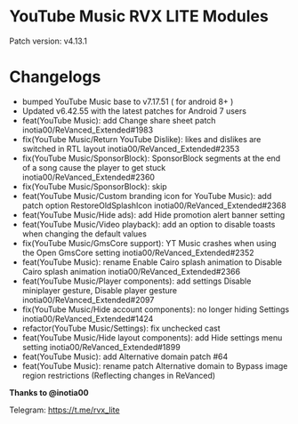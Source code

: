 # YouTube Music RVX LITE Modules
Patch version: v4.13.1

# Changelogs 

- bumped YouTube Music base to v7.17.51 ( for android 8+ )
- Updated v6.42.55 with the latest patches for Android 7 users
- feat(YouTube Music): add Change share sheet patch inotia00/ReVanced_Extended#1983
- fix(YouTube Music/Return YouTube Dislike): likes and dislikes are switched in RTL layout inotia00/ReVanced_Extended#2353
- fix(YouTube Music/SponsorBlock): SponsorBlock segments at the end of a song cause the player to get stuck inotia00/ReVanced_Extended#2360
- fix(YouTube Music/SponsorBlock): skip
- feat(YouTube Music/Custom branding icon for YouTube Music): add patch option RestoreOldSplashIcon inotia00/ReVanced_Extended#2368
- feat(YouTube Music/Hide ads): add Hide promotion alert banner setting
- feat(YouTube Music/Video playback): add an option to disable toasts when changing the default values
- fix(YouTube Music/GmsCore support): YT Music crashes when using the Open GmsCore setting inotia00/ReVanced_Extended#2352
- feat(YouTube Music): rename Enable Cairo splash animation to Disable Cairo splash animation inotia00/ReVanced_Extended#2366
- feat(YouTube Music/Player components): add settings Disable miniplayer gesture, Disable player gesture inotia00/ReVanced_Extended#2097
- fix(YouTube Music/Hide account components): no longer hiding Settings inotia00/ReVanced_Extended#1424
- refactor(YouTube Music/Settings): fix unchecked cast
- feat(YouTube Music/Hide layout components): add Hide settings menu setting inotia00/ReVanced_Extended#1899
- feat(YouTube Music): add Alternative domain patch #64
- feat(YouTube Music): rename patch Alternative domain to Bypass image region restrictions (Reflecting changes in ReVanced)

**Thanks to @inotia00**

Telegram: https://t.me/rvx_lite

